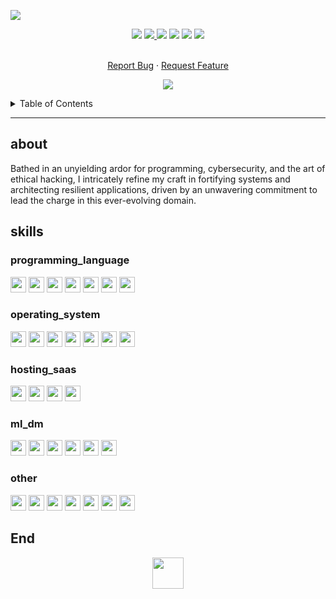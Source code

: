 ![](assets/Bottom_up.svg)

<!--   my-icons -->
<p align="center">
</a>
    <a href="https://github.com/adjordjevick/adjordjevick"><img src="https://img.shields.io/badge/status-update-greengreen.svg?style=for-the-badge"></a>
    <a href="https://github.com/adjordjevick/adjordjevick/graphs/contributors"><img src="https://img.shields.io/github/contributors/adjordjevick/adjordjevick?style=for-the-badge">
    <a href="https://github.com/adjordjevick/adjordjevick/stargazers"><img src="https://img.shields.io/github/stars/adjordjevick/adjordjevick?style=for-the-badge"></a>
    <a href="https://github.com/adjordjevick/adjordjevick/network/members"><img src="https://img.shields.io/github/forks/adjordjevick/adjordjevick.svg?style=for-the-badge"></a>
    <a href="https://github.com/adjordjevick/adjordjevick/issues"><img src="https://img.shields.io/github/issues/adjordjevick/adjordjevick.svg?style=for-the-badge"></a>
    <a href="https://github.com/adjordjevick/adjordjevick/blob/master/LICENSE"><img src="https://img.shields.io/github/license/adjordjevick/adjordjevick.svg?style=for-the-badge"></a>
</p>

<!-- PROJECT SHIELDS -->
<!--
*** I'm using markdown "reference style" links for readability.
*** Reference links are enclosed in brackets [ ] instead of parentheses ( ).
*** See the bottom of this document for the declaration of the reference variables
*** for contributors-url, forks-url, etc. This is an optional, concise syntax you may use.
*** https://www.markdownguide.org/basic-syntax/#reference-style-links
-->

<!-- PROJECT LOGO -->
  <p align="center">
    <br />
    <a href="https://github.com/adjordjevick/adjordjevick/issues">Report Bug</a>
    ·
    <a href="https://github.com/adjordjevick/adjordjevick/pulls">Request Feature</a>
  </p>
</div>

<!--   my-header-img
![](./src/header_.png)
<a href="https://www.python.org/"><img src="https://upload.wikimedia.org/wikipedia/commons/c/c3/Python-logo-notext.svg" align="right" height="48" width="48" ></a>
<img align="right" src='https://user-images.githubusercontent.com/5713670/87202985-820dcb80-c2b6-11ea-9f56-7ec461c497c3.gif' width='50"'>
-->
<!--   my-ticker -->
<p align="center">
  <img src="https://readme-typing-svg.herokuapp.com?font=Fira+Code&weight=200&duration=4000&pause=500&color=B62E32&center=true&vCenter=true&random=false&width=800&height=100&lines=Welcome+to+the+profile+of+Anthony+DJORDJEVIC%2C;the+interplay+between+%3CH4ck1ng_%3E+%26+%3CPr0gr4mm1ng_%3E">
</p>

<!-- TABLE OF CONTENTS -->
<details>
  <summary>Table of Contents</summary>
  <ol>
    <li><a href="#about">about</a></li>
    <li><a href="#skills">skills</a></li>
     <ul>
        <li><a href="#programming_language">programming_language</a></li>
        <li><a href="#operating_system">operating system</a></li>
        <li><a href="#hosting_saas">hosting_saas</a></li>
        <li><a href="#ml_dm">ml_dm</a></li>
        <li><a href="#other">other</a></li>
     </ul>
    <li><a href="#github_statistics">github_statistics</a></li>
  </ol>
</details>

<!--
    <li><a href="#roadmap">Roadmap</a></li>
    <li><a href="#contributing">Contributing</a></li>
    <li><a href="#license">License</a></li>
    <li><a href="#contact">Contact</a></li>
    <li><a href="#acknowledgments">Acknowledgments</a></li>
<img align="center" src="https://streak-stats.demolab.com?user=Pr0xyG33k&theme=transparent&line_height=60&hide_border=false&show_icons=true" />
-->
---

<h2>about</h2>
Bathed in an unyielding ardor for programming, cybersecurity, and the art of ethical hacking, I intricately refine my craft in fortifying systems and architecting resilient applications, driven by an unwavering commitment to lead the charge in this ever-evolving domain.

<!--   my-programming -->
<h2>skills</h2>
<h3>programming_language</h3>
<div align="left">
  <code><img height="25" src="https://img.shields.io/badge/Python-14354C?style=for-the-badge&logo=python&logoColor=white"/></code>
  <code><img height="25" src="https://img.shields.io/badge/Shell_Script-121011?style=for-the-badge&logo=gnu-bash&logoColor=white"/></code>
  <code><img height="25" src="https://img.shields.io/badge/React-20232A?style=for-the-badge&logo=react&logoColor=61DAFB"/></code>
  <code><img height="25" src="https://img.shields.io/badge/Node.js-339933?style=for-the-badge&logo=nodedotjs&logoColor=white"/></code>
  <code><img height="25" src="https://img.shields.io/badge/JavaScript-F7DF1E?style=for-the-badge&logo=javascript&logoColor=black"/></code>
  <code><img height="25" src="https://img.shields.io/badge/C%2B%2B-00599C?style=for-the-badge&logo=c%2B%2B&logoColor=white"/></code>
  <code><img height="25" src="https://img.shields.io/badge/PowerShell-%235391FE.svg?style=for-the-badge&logo=powershell&logoColor=white"/></code>
</div>

<h3>operating_system</h3>
<div align="left">
   <code><img height="25" src="https://img.shields.io/badge/Windows-017AD7?style=for-the-badge&logo=windows&logoColor=white"/></code>
   <code><img height="25" src="https://img.shields.io/badge/Kali-268BEE?style=for-the-badge&logo=kalilinux&logoColor=white"/></code>
   <code><img height="25" src="https://img.shields.io/badge/Red%20Hat-EE0000?style=for-the-badge&logo=redhat&logoColor=white"/></code>
   <code><img height="25" src="https://img.shields.io/badge/cent%20os-002260?style=for-the-badge&logo=centos&logoColor=F0F0F0"/></code>
   <code><img height="25" src="https://img.shields.io/badge/Debian-D70A53?style=for-the-badge&logo=debian&logoColor=white"/></code>
   <code><img height="25" src="https://img.shields.io/badge/Ubuntu-E95420?style=for-the-badge&logo=ubuntu&logoColor=white"/></code>
   <code><img height="25" src="https://img.shields.io/badge/-RaspberryPi-C51A4A?style=for-the-badge&logo=Raspberry-Pi"/></code>
</div>

<h3>hosting_saas</h3>
<div align="left">
  <code><img height="25" src="https://img.shields.io/badge/Kubernetes-326DE6?style=for-the-badge&logo=kubernetes&logoColor=white"/></code>
  <code><img height="25" src="https://img.shields.io/badge/Amazon_AWS-232F3E?style=for-the-badge&logo=amazon-aws&logoColor=white"/></code>
  <code><img height="25" src="https://img.shields.io/badge/ovh-%23123F6D.svg?style=for-the-badge&logo=ovh&logoColor=#123F6D"/></code>
  <code><img height="25" src="https://img.shields.io/badge/azure-%230072C6.svg?style=for-the-badge&logo=microsoftazure&logoColor=white"/></code>
</div>

<h3>ml_dm</h3>
<div align="left">
  <code><img height="25" src="https://img.shields.io/badge/numpy-%23013243.svg?style=for-the-badge&logo=numpy&logoColor=white"/></code>
  <code><img height="25" src="https://img.shields.io/badge/PyTorch-%23EE4C2C.svg?style=for-the-badge&logo=PyTorch&logoColor=white"/></code>
  <code><img height="25" src="https://img.shields.io/badge/pandas-150458?style=for-the-badge&logo=pandas&logoColor=white"/></code>
  <code><img height="25" src="https://img.shields.io/badge/CUDA-76B900?style=for-the-badge&logo=NVIDIA&logoColor=white"/></code>
  <code><img height="25" src="https://img.shields.io/badge/cuDNN-0769AD?style=for-the-badge&logo=NVIDIA&logoColor=white"/></code>
  <code><img height="25" src="https://img.shields.io/badge/Lua-2C2D72?style=for-the-badge&logo=lua&logoColor=white"/></code>
  
</div>

<h3>other</h3>
<div align="left">
  <code><img height="25" src="https://img.shields.io/badge/ansible-%231A1918.svg?style=for-the-badge&logo=ansible&logoColor=white"/></code>
  <code><img height="25" src="https://img.shields.io/badge/docker-%230db7ed.svg?style=for-the-badge&logo=docker&logoColor=white"/></code>
  <code><img height="25" src="https://img.shields.io/badge/-ElasticSearch-005571?style=for-the-badge&logo=elasticsearch"/></code>
  <code><img height="25" src="https://img.shields.io/badge/grafana-%23F46800.svg?style=for-the-badge&logo=grafana&logoColor=white"/></code>
  <code><img height="25" src="https://img.shields.io/badge/Kibana-005571?style=for-the-badge&logo=Kibana&logoColor=white"/></code>
  <code><img height="25" src="https://img.shields.io/badge/pihole-%2396060C.svg?style=for-the-badge&logo=pi-hole&logoColor=white"/></code>
  <code><img height="25" src="https://img.shields.io/badge/-Swagger-%23Clojure?style=for-the-badge&logo=swagger&logoColor=white"/></code>
</div>

<h2>End</h2>
<div align="center">
  <img height="50" src="https://github.com/adjordjevick/adjordjevick/tmp/OPEN_POSITIF.png"/>

<!--
<h2>social</h2> 
<div align="left">  
  <a href="https://discordapp.com/users/363663109577113601" alt="Discord">
    <code><img src="https://img.shields.io/badge/-Discord-8B89CC?style=for-the-badge&logo=Discord&logoColor=white"/></code>
   <a href="https://github.com/Pr0xyG33k/" alt="Github">
    <code><img src="https://img.shields.io/badge/GitHub-100000?style=for-the-badge&logo=github&logoColor=white"/></code>
   <a href="https://twitter.com/Pr0xyG33k" alt="Twitter">
    <code><img src="https://img.shields.io/badge/Twitter-1DA1F2?style=for-the-badge&logo=twitter&logoColor=white" width="100"/></code>
   <a href="https://t.me/Pr0xyG33k/" alt="Telegram">
    <code><img src="https://img.shields.io/badge/Telegram-2CA5E0?style=for-the-badge&logo=telegram&logoColor=white"/></code>
   <a href="https://www.reddit.com/user/Pr0xyG33k" alt="Reddit">
    <code><img src="https://img.shields.io/badge/Reddit-FF4500?style=for-the-badge&logo=Reddit&logoColor=white"/></code>
  <a href="mailto:pr0xyg33k.w3b@gmail.com" alt="Gmail">
    <code><img src="https://img.shields.io/badge/Gmail-D14836?style=for-the-badge&logo=gmail&logoColor=white"/></code>
</div>
<h2>github_statistics</h2>
<a href="https://github.com/Pr0xyG33k">
<img align="center" src="https://repobeats.axiom.co/api/embed/67c69a3848fafad2660102334b65eed340703fe0.svg" alt="**SEU NOME** Repobeats analytics image"/>
-->
